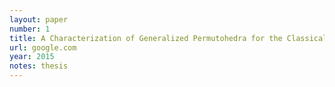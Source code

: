 ```yaml
---
layout: paper
number: 1
title: A Characterization of Generalized Permutohedra for the Classical Reflection Groups
url: google.com
year: 2015
notes: thesis
---
```

